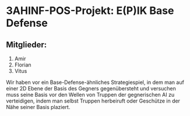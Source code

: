 # 3AHINF-POS-Projekt: E(P)IK Base Defense
## Mitglieder:
1. Amir
2. Florian
3. Vitus

Wir haben vor ein Base-Defense-ähnliches Strategiespiel, in dem man auf einer 2D Ebene der Basis des Gegners gegenübersteht und versuchen muss seine Basis vor den Wellen
von Truppen der gegnerischen AI zu verteidigen, indem man selbst Truppen herbeiruft oder Geschütze in der Nähe seiner Basis plaziert.
